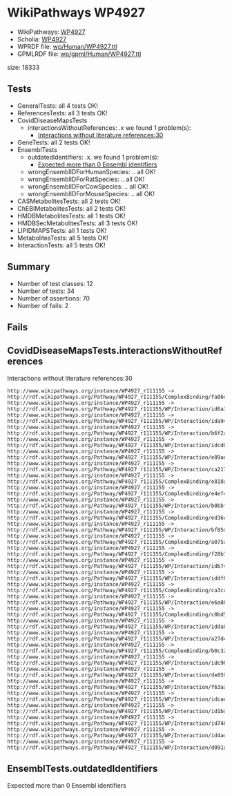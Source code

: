 # WikiPathways WP4927

* WikiPathways: [WP4927](https://identifiers.org/wikipathways:WP4927)
* Scholia: [WP4927](https://scholia.toolforge.org/wikipathways/WP4927)
* WPRDF file: [wp/Human/WP4927.ttl](../wp/Human/WP4927.ttl)
* GPMLRDF file: [wp/gpml/Human/WP4927.ttl](../wp/gpml/Human/WP4927.ttl)

size: 18333
## Tests
* GeneralTests: all 4 tests OK!
* ReferencesTests: all 3 tests OK!
* CovidDiseaseMapsTests
    * interactionsWithoutReferences: .x we found 1 problem(s):
        * [Interactions without literature references:30](#2e295b7b)
* GeneTests: all 2 tests OK!
* EnsemblTests
    * outdatedIdentifiers: .x. we found 1 problem(s):
        * [Expected more than 0 Ensembl identifiers](#f44398b7)
    * wrongEnsemblIDForHumanSpecies: .. all OK!
    * wrongEnsemblIDForRatSpecies: .. all OK!
    * wrongEnsemblIDForCowSpecies: .. all OK!
    * wrongEnsemblIDForMouseSpecies: .. all OK!
* CASMetabolitesTests: all 2 tests OK!
* ChEBIMetabolitesTests: all 2 tests OK!
* HMDBMetabolitesTests: all 1 tests OK!
* HMDBSecMetabolitesTests: all 3 tests OK!
* LIPIDMAPSTests: all 1 tests OK!
* MetabolitesTests: all 5 tests OK!
* InteractionTests: all 5 tests OK!


## Summary

* Number of test classes: 12
* Number of tests: 34
* Number of assertions: 70
* Number of fails: 2

## Fails

<a name="2e295b7b" />

## CovidDiseaseMapsTests.interactionsWithoutReferences

Interactions without literature references:30
```
http://www.wikipathways.org/instance/WP4927_r111155 -> http://rdf.wikipathways.org/Pathway/WP4927_r111155/ComplexBinding/fa86d
http://www.wikipathways.org/instance/WP4927_r111155 -> http://rdf.wikipathways.org/Pathway/WP4927_r111155/WP/Interaction/id6a3831b2
http://www.wikipathways.org/instance/WP4927_r111155 -> http://rdf.wikipathways.org/Pathway/WP4927_r111155/WP/Interaction/ida94a7d65
http://www.wikipathways.org/instance/WP4927_r111155 -> http://rdf.wikipathways.org/Pathway/WP4927_r111155/WP/Interaction/b6f2a
http://www.wikipathways.org/instance/WP4927_r111155 -> http://rdf.wikipathways.org/Pathway/WP4927_r111155/WP/Interaction/idcd0d4be5
http://www.wikipathways.org/instance/WP4927_r111155 -> http://rdf.wikipathways.org/Pathway/WP4927_r111155/WP/Interaction/e89ae
http://www.wikipathways.org/instance/WP4927_r111155 -> http://rdf.wikipathways.org/Pathway/WP4927_r111155/WP/Interaction/ca217
http://www.wikipathways.org/instance/WP4927_r111155 -> http://rdf.wikipathways.org/Pathway/WP4927_r111155/ComplexBinding/e818a
http://www.wikipathways.org/instance/WP4927_r111155 -> http://rdf.wikipathways.org/Pathway/WP4927_r111155/ComplexBinding/e4ef4
http://www.wikipathways.org/instance/WP4927_r111155 -> http://rdf.wikipathways.org/Pathway/WP4927_r111155/WP/Interaction/b0bbf
http://www.wikipathways.org/instance/WP4927_r111155 -> http://rdf.wikipathways.org/Pathway/WP4927_r111155/ComplexBinding/ed36c
http://www.wikipathways.org/instance/WP4927_r111155 -> http://rdf.wikipathways.org/Pathway/WP4927_r111155/WP/Interaction/bf85d
http://www.wikipathways.org/instance/WP4927_r111155 -> http://rdf.wikipathways.org/Pathway/WP4927_r111155/ComplexBinding/a075a
http://www.wikipathways.org/instance/WP4927_r111155 -> http://rdf.wikipathways.org/Pathway/WP4927_r111155/ComplexBinding/f28b7
http://www.wikipathways.org/instance/WP4927_r111155 -> http://rdf.wikipathways.org/Pathway/WP4927_r111155/WP/Interaction/idb74bed26
http://www.wikipathways.org/instance/WP4927_r111155 -> http://rdf.wikipathways.org/Pathway/WP4927_r111155/WP/Interaction/iddf8ee1bf
http://www.wikipathways.org/instance/WP4927_r111155 -> http://rdf.wikipathways.org/Pathway/WP4927_r111155/ComplexBinding/ca3cc
http://www.wikipathways.org/instance/WP4927_r111155 -> http://rdf.wikipathways.org/Pathway/WP4927_r111155/WP/Interaction/e6a86
http://www.wikipathways.org/instance/WP4927_r111155 -> http://rdf.wikipathways.org/Pathway/WP4927_r111155/ComplexBinding/c0bd5
http://www.wikipathways.org/instance/WP4927_r111155 -> http://rdf.wikipathways.org/Pathway/WP4927_r111155/WP/Interaction/idda8d8fe2
http://www.wikipathways.org/instance/WP4927_r111155 -> http://rdf.wikipathways.org/Pathway/WP4927_r111155/WP/Interaction/a27d4
http://www.wikipathways.org/instance/WP4927_r111155 -> http://rdf.wikipathways.org/Pathway/WP4927_r111155/ComplexBinding/b0c32
http://www.wikipathways.org/instance/WP4927_r111155 -> http://rdf.wikipathways.org/Pathway/WP4927_r111155/WP/Interaction/idc963d67a
http://www.wikipathways.org/instance/WP4927_r111155 -> http://rdf.wikipathways.org/Pathway/WP4927_r111155/WP/Interaction/de859
http://www.wikipathways.org/instance/WP4927_r111155 -> http://rdf.wikipathways.org/Pathway/WP4927_r111155/WP/Interaction/f63aa
http://www.wikipathways.org/instance/WP4927_r111155 -> http://rdf.wikipathways.org/Pathway/WP4927_r111155/WP/Interaction/idcae890a0
http://www.wikipathways.org/instance/WP4927_r111155 -> http://rdf.wikipathways.org/Pathway/WP4927_r111155/WP/Interaction/id1bd33f56
http://www.wikipathways.org/instance/WP4927_r111155 -> http://rdf.wikipathways.org/Pathway/WP4927_r111155/WP/Interaction/id7489b3e2
http://www.wikipathways.org/instance/WP4927_r111155 -> http://rdf.wikipathways.org/Pathway/WP4927_r111155/WP/Interaction/id4ad70e42
http://www.wikipathways.org/instance/WP4927_r111155 -> http://rdf.wikipathways.org/Pathway/WP4927_r111155/WP/Interaction/d091a

```
<a name="f44398b7" />

## EnsemblTests.outdatedIdentifiers

Expected more than 0 Ensembl identifiers
